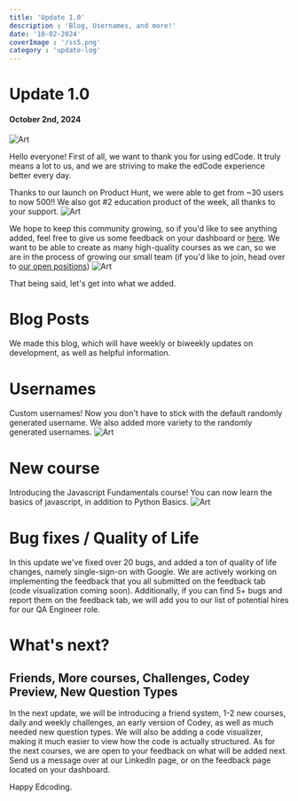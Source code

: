 ```yaml
---
title: 'Update 1.0'
description : 'Blog, Usernames, and more!'
date: '10-02-2024'
coverImage : '/ss5.png'
category : 'update-log'
---          
```

# Update 1.0
#### October 2nd, 2024

![Art](/favicon.ico)

Hello everyone! First of all, we want to thank you for using edCode. It truly means a lot to us, and we are striving to make the edCode experience better every day.

Thanks to our launch on Product Hunt, we were able to get from ~30 users to now 500!! We also got #2 education product of the week, all thanks to your support.
![Art](/ss7.png)

We hope to keep this community growing, so if you'd like to see anything added, feel free to give us some feedback on your dashboard or [here](https://edcodee.me/feedback). We want to be able to create as many high-quality courses as we can, so we are in the process of growing our small team (if you'd like to join, head over to [our open positions](https://edcodee.me/positions)) 
![Art](/ss6.png)

That being said, let's get into what we added.


# Blog Posts
We made this blog, which will have weekly or biweekly updates on development, as well as helpful information. 

# Usernames
Custom usernames! Now you don't have to stick with the default randomly generated username. We also added more variety to the randomly generated usernames.
![Art](/ss5.png) 

# New course
Introducing the Javascript Fundamentals course! You can now learn the basics of javascript, in addition to Python Basics. 
![Art](/jscourse.png) 
# Bug fixes / Quality of Life
In this update we've fixed over 20 bugs, and added a ton of quality of life changes, namely single-sign-on with Google. 
We are actively working on implementing the feedback that you all submitted on the feedback tab (code visualization coming soon).
Additionally, if you can find 5+ bugs and report them on the feedback tab, we will add you to our list of potential hires for our QA Engineer role.
# What's next?
## Friends, More courses, Challenges, Codey Preview, New Question Types
In the next update, we will be introducing a friend system, 1-2 new courses, daily and weekly challenges, an early version of Codey, as well as much needed new question types. We will also be adding a code visualizer, making it much easier to view how the code is actually structured. 
As for the next courses, we are open to your feedback on what will be added next. Send us a message over at our LinkedIn page, or on the feedback page located on your dashboard.


Happy Edcoding.
